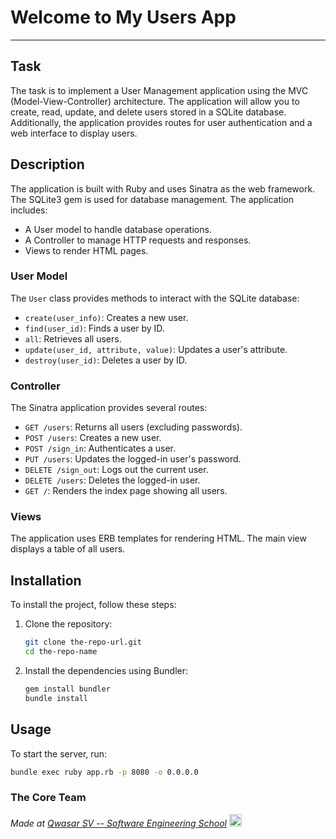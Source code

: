 # Welcome to My Users App
***

## Task
The task is to implement a User Management application using the MVC (Model-View-Controller) architecture.
The application will allow you to create, read, update, and delete users stored in a SQLite database. 
Additionally, the application provides routes for user authentication and a web interface to display users.

## Description
The application is built with Ruby and uses Sinatra as the web framework. The SQLite3 gem is used for database management. The application includes:

- A User model to handle database operations.
- A Controller to manage HTTP requests and responses.
- Views to render HTML pages.

### User Model
The `User` class provides methods to interact with the SQLite database:
- `create(user_info)`: Creates a new user.
- `find(user_id)`: Finds a user by ID.
- `all`: Retrieves all users.
- `update(user_id, attribute, value)`: Updates a user's attribute.
- `destroy(user_id)`: Deletes a user by ID.

### Controller
The Sinatra application provides several routes:
- `GET /users`: Returns all users (excluding passwords).
- `POST /users`: Creates a new user.
- `POST /sign_in`: Authenticates a user.
- `PUT /users`: Updates the logged-in user's password.
- `DELETE /sign_out`: Logs out the current user.
- `DELETE /users`: Deletes the logged-in user.
- `GET /`: Renders the index page showing all users.

### Views
The application uses ERB templates for rendering HTML. The main view displays a table of all users.

## Installation
To install the project, follow these steps:

1. Clone the repository:
    ```bash
    git clone the-repo-url.git
    cd the-repo-name
    ```

2. Install the dependencies using Bundler:
    ```bash
    gem install bundler
    bundle install
    ```

## Usage
To start the server, run:
```bash
bundle exec ruby app.rb -p 8080 -o 0.0.0.0
```


### The Core Team


<span><i>Made at <a href='https://qwasar.io'>Qwasar SV -- Software Engineering School</a></i></span>
<span><img alt='Qwasar SV -- Software Engineering Schools Logo' src='https://storage.googleapis.com/qwasar-public/qwasar-logo_50x50.png' width='20px' /></span>
